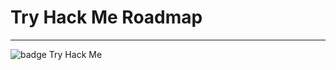 # Try Hack Me Roadmap

<hr>

![badge Try Hack Me](https://tryhackme.com/badge/2339561)
<script src="https://tryhackme.com/badge/2339561"></script>